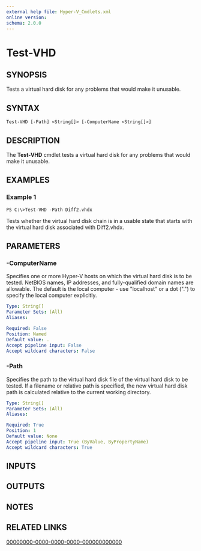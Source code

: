 ```yaml
---
external help file: Hyper-V_Cmdlets.xml
online version: 
schema: 2.0.0
---
```


# Test-VHD

## SYNOPSIS
Tests a virtual hard disk for any problems that would make it unusable.

## SYNTAX

```
Test-VHD [-Path] <String[]> [-ComputerName <String[]>]
```

## DESCRIPTION
The **Test-VHD** cmdlet tests a virtual hard disk for any problems that would make it unusable.

## EXAMPLES

### Example 1
```
PS C:\>Test-VHD -Path Diff2.vhdx
```

Tests whether the virtual hard disk chain is in a usable state that starts with the virtual hard disk associated with Diff2.vhdx.

## PARAMETERS

### -ComputerName
Specifies one or more Hyper-V hosts on which the virtual hard disk is to be tested.
NetBIOS names, IP addresses, and fully-qualified domain names are allowable.
The default is the local computer - use "localhost" or a dot (".") to specify the local computer explicitly.

```yaml
Type: String[]
Parameter Sets: (All)
Aliases: 

Required: False
Position: Named
Default value: .
Accept pipeline input: False
Accept wildcard characters: False
```

### -Path
Specifies the path to the virtual hard disk file of the virtual hard disk to be tested.
If a filename or relative path is specified, the new virtual hard disk path is calculated relative to the current working directory.

```yaml
Type: String[]
Parameter Sets: (All)
Aliases: 

Required: True
Position: 1
Default value: None
Accept pipeline input: True (ByValue, ByPropertyName)
Accept wildcard characters: True
```

## INPUTS

## OUTPUTS

## NOTES

## RELATED LINKS

[00000000-0000-0000-0000-000000000000](00000000-0000-0000-0000-000000000000)

